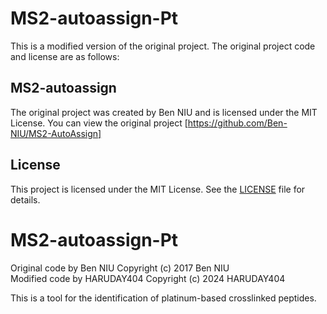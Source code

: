 # MS2-autoassign-Pt

This is a modified version of the original project. The original project code and license are as follows:

## MS2-autoassign

The original project was created by Ben NIU and is licensed under the MIT License. You can view the original project [https://github.com/Ben-NIU/MS2-AutoAssign]

## License

This project is licensed under the MIT License. See the [LICENSE](./LICENSE) file for details.

# MS2-autoassign-Pt
Original code by Ben NIU
Copyright (c) 2017 Ben NIU  
Modified code by HARUDAY404
Copyright (c) 2024 HARUDAY404

This is a tool for the identification of platinum-based crosslinked peptides.
